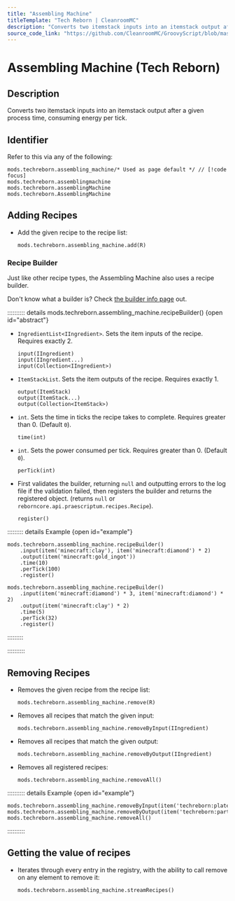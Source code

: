 ```yaml
---
title: "Assembling Machine"
titleTemplate: "Tech Reborn | CleanroomMC"
description: "Converts two itemstack inputs into an itemstack output after a given process time, consuming energy per tick."
source_code_link: "https://github.com/CleanroomMC/GroovyScript/blob/master/src/main/java/com/cleanroommc/groovyscript/compat/mods/techreborn/AssemblingMachine.java"
---
```


# Assembling Machine (Tech Reborn)

## Description

Converts two itemstack inputs into an itemstack output after a given process time, consuming energy per tick.

## Identifier

Refer to this via any of the following:

```groovy:no-line-numbers {1}
mods.techreborn.assembling_machine/* Used as page default */ // [!code focus]
mods.techreborn.assemblingmachine
mods.techreborn.assemblingMachine
mods.techreborn.AssemblingMachine
```


## Adding Recipes

- Add the given recipe to the recipe list:

    ```groovy:no-line-numbers
    mods.techreborn.assembling_machine.add(R)
    ```


### Recipe Builder

Just like other recipe types, the Assembling Machine also uses a recipe builder.

Don't know what a builder is? Check [the builder info page](../../getting_started/builder.md) out.

:::::::::: details mods.techreborn.assembling_machine.recipeBuilder() {open id="abstract"}
- `IngredientList<IIngredient>`. Sets the item inputs of the recipe. Requires exactly 2.

    ```groovy:no-line-numbers
    input(IIngredient)
    input(IIngredient...)
    input(Collection<IIngredient>)
    ```

- `ItemStackList`. Sets the item outputs of the recipe. Requires exactly 1.

    ```groovy:no-line-numbers
    output(ItemStack)
    output(ItemStack...)
    output(Collection<ItemStack>)
    ```

- `int`. Sets the time in ticks the recipe takes to complete. Requires greater than 0. (Default `0`).

    ```groovy:no-line-numbers
    time(int)
    ```

- `int`. Sets the power consumed per tick. Requires greater than 0. (Default `0`).

    ```groovy:no-line-numbers
    perTick(int)
    ```

- First validates the builder, returning `null` and outputting errors to the log file if the validation failed, then registers the builder and returns the registered object. (returns `null` or `reborncore.api.praescriptum.recipes.Recipe`).

    ```groovy:no-line-numbers
    register()
    ```

::::::::: details Example {open id="example"}
```groovy:no-line-numbers
mods.techreborn.assembling_machine.recipeBuilder()
    .input(item('minecraft:clay'), item('minecraft:diamond') * 2)
    .output(item('minecraft:gold_ingot'))
    .time(10)
    .perTick(100)
    .register()

mods.techreborn.assembling_machine.recipeBuilder()
    .input(item('minecraft:diamond') * 3, item('minecraft:diamond') * 2)
    .output(item('minecraft:clay') * 2)
    .time(5)
    .perTick(32)
    .register()
```

:::::::::

::::::::::

## Removing Recipes

- Removes the given recipe from the recipe list:

    ```groovy:no-line-numbers
    mods.techreborn.assembling_machine.remove(R)
    ```

- Removes all recipes that match the given input:

    ```groovy:no-line-numbers
    mods.techreborn.assembling_machine.removeByInput(IIngredient)
    ```

- Removes all recipes that match the given output:

    ```groovy:no-line-numbers
    mods.techreborn.assembling_machine.removeByOutput(IIngredient)
    ```

- Removes all registered recipes:

    ```groovy:no-line-numbers
    mods.techreborn.assembling_machine.removeAll()
    ```

:::::::::: details Example {open id="example"}
```groovy:no-line-numbers
mods.techreborn.assembling_machine.removeByInput(item('techreborn:plates:35'))
mods.techreborn.assembling_machine.removeByOutput(item('techreborn:part:29'))
mods.techreborn.assembling_machine.removeAll()
```

::::::::::

## Getting the value of recipes

- Iterates through every entry in the registry, with the ability to call remove on any element to remove it:

    ```groovy:no-line-numbers
    mods.techreborn.assembling_machine.streamRecipes()
    ```
